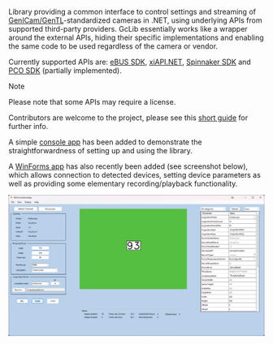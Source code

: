 Library providing a common interface to control settings and streaming of [GenICam/GenTL](https://www.emva.org/standards-technology/genicam/)-standardized cameras in .NET, using underlying APIs from supported third-party providers.
GcLib essentially works like a wrapper around the external APIs, hiding their specific implementations and enabling the same code to be used regardless of the camera or vendor.

Currently supported APIs are: 
[eBUS SDK](https://www.pleora.com/machine-vision-connectivity/ebus-sdk/),
[xiAPI.NET](https://www.ximea.com/support/wiki/apis/xiAPINET),
[Spinnaker SDK](https://www.teledynevisionsolutions.com/products/spinnaker-sdk/?model=Spinnaker%20SDK&vertical=machine%20vision&segment=iis) and
[PCO SDK](https://www.excelitas.com/product/pco-software-development-kits) (partially implemented). 

> [!NOTE]
> Please note that some APIs may require a license.

Contributors are welcome to the project, please see this [short guide](CONTRIBUTING.md) for further info.

A simple [console app](samples/GcLib.Samples.ConsoleApp) has been added to demonstrate the straightforwardness of setting up and using the library.

A [WinForms app](samples/GcLib.Samples.WinFormsDemoApp) has also recently been added (see screenshot below), which allows connection to detected devices, setting device parameters as well as providing some elementary recording/playback functionality.

![alt text](samples/GcLib.Samples.WinFormsDemoApp/Resources/WinFormsDemoApp_screenshot.png)
